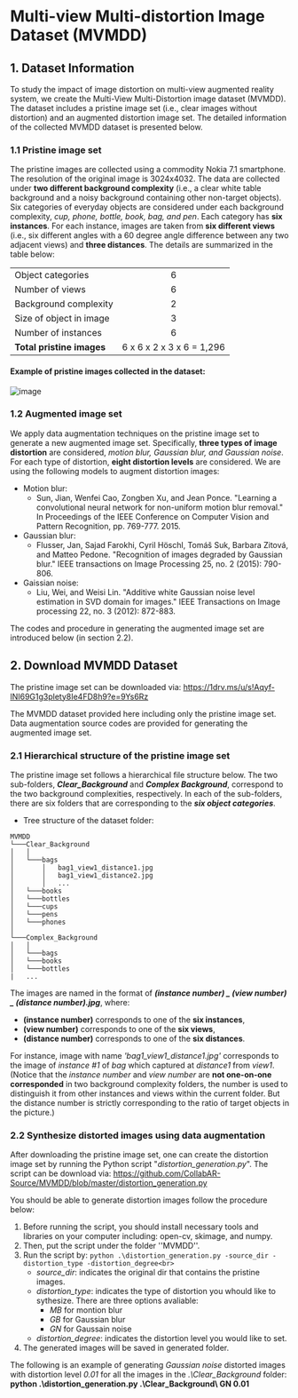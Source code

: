 # Multi-view Multi-distortion Image Dataset (MVMDD)

## 1. Dataset Information
To study the impact of image distortion on multi-view augmented reality system, we create the Multi-View Multi-Distortion image dataset (MVMDD). The dataset includes a pristine image set (i.e., clear images without distortion) and an augmented distortion image set. The detailed information of the collected MVMDD dataset is presented below.

### 1.1 Pristine image set
The pristine images are collected using a commodity Nokia 7.1 smartphone. The resolution of the original image is 3024x4032. The data are collected under **two different background complexity** (i.e., a clear white table background and a noisy background containing other non-target objects). Six categories of everyday objects are considered under each background complexity, *cup, phone, bottle, book, bag, and pen*. Each category has **six instances**. For each instance, images are taken from **six different views** (i.e., six different angles with a 60 degree angle difference between any two adjacent views) and **three distances**. The details are summarized in the table below:

 |  |  | 
 | --- | :---: |
 | Object categories | 6 |
 | Number of views | 6 |
 | Background complexity| 2|
 | Size of object in image| 3|
 | Number of instances|6|
 |**Total pristine images**|6 x 6 x 2 x 3 x 6 = 1,296|

#### Example of pristine images collected in the dataset:
  ![image](https://github.com/CollabAR-Source/MVMDD/blob/master/example.PNG) 

### 1.2 Augmented image set
We apply data augmentation techniques on the pristine image set to generate a new augmented image set. Specifically, **three types of image distortion** are considered, *motion blur, Gaussian blur, and Gaussian noise*. For each type of distortion, **eight distortion levels** are considered. We are using the following models to augment distortion images:

- Motion blur:
  - Sun, Jian, Wenfei Cao, Zongben Xu, and Jean Ponce. "Learning a convolutional neural network for non-uniform motion blur removal." In Proceedings of the IEEE Conference on Computer Vision and Pattern Recognition, pp. 769-777. 2015.
- Gaussian blur:
  - Flusser, Jan, Sajad Farokhi, Cyril Höschl, Tomáš Suk, Barbara Zitová, and Matteo Pedone. "Recognition of images degraded by Gaussian blur." IEEE transactions on Image Processing 25, no. 2 (2015): 790-806.
- Gaissian noise:
  - Liu, Wei, and Weisi Lin. "Additive white Gaussian noise level estimation in SVD domain for images." IEEE Transactions on Image processing 22, no. 3 (2012): 872-883.

The codes and procedure in generating the augmented image set are introduced below (in section 2.2).

## 2. Download MVMDD Dataset
The pristine image set can be downloaded via: https://1drv.ms/u/s!Aqyf-lNI69G1g3plety8Ie4FD8h9?e=9Ys6Rz

The MVMDD dataset provided here including only the pristine image set. Data augmentation source codes are provided for generating the augmented image set.

### 2.1 Hierarchical structure of the pristine image set

The pristine image set follows a hierarchical file structure below. The two sub-folders, ***Clear_Background*** and ***Complex Background***, correspond to the two background complexities, respectively. In each of the sub-folders, there are six folders that are corresponding to the ***six object categories***. 

- Tree structure of the dataset folder:
```
MVMDD
└───Clear_Background
│   │
│   └───bags
│       │   bag1_view1_distance1.jpg
│       │   bag1_view1_distance2.jpg
│       │   ...
│   └───books
│   └───bottles
│   └───cups
│   └───pens
│   └───phones
│   
└───Complex_Background
│   │
│   └───bags
│   └───books
│   └───bottles
|   ...
```
The images are named in the format of ***(instance number) _ (view number) _ (distance number).jpg***, where:
- **(instance number)** corresponds to one of the **six instances**, 
- **(view number)** corresponds to one of the **six views**,
- **(distance number)** corresponds to one of the **six distances**.

For instance, image with name *'bag1_view1_distance1.jpg'* corresponds to the image of *instance #1* of *bag* which captured at *distance1* from *view1*. (Notice that the *instance number* and *view number* are **not one-on-one corresponded** in two background complexity folders, the number is used to distinguish it from other instances and views within the current folder. But the distance number is strictly corresponding to the ratio of target objects in the picture.)

### 2.2 Synthesize distorted images using data augmentation

After downloading the pristine image set, one can create the distortion image set by running the Python script "*distortion_generation.py*". The script can be download via: https://github.com/CollabAR-Source/MVMDD/blob/master/distortion_generation.py

You should be able to generate distortion images follow the procedure below:
1. Before running the script, you should install necessary tools and libraries on your computer including: open-cv, skimage, and numpy.
2. Then, put the script under the folder ''MVMDD''.
3. Run the script by: `python .\distortion_generation.py -source_dir -distortion_type -distortion_degree<br>`
   - *source_dir*: indicates the original dir that contains the pristine images.
   - *distortion_type*: indicates the type of distortion you whould like to sythesize. There are three options avaliable: 
      - *MB* for montion blur 
      - *GB* for Gaussian blur 
      - *GN* for Gaussain noise
   - *distortion_degree*: indicates the distortion level you would like to set.
 4. The generated images will be saved in generated folder.

The following is an example of generating *Gaussian noise* distorted images with distortion level *0.01* for all the images in the *.\Clear_Background* folder: **python .\distortion_generation.py .\Clear_Background\ GN 0.01**
  
